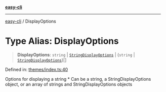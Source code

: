 [**easy-cli**](../README.md)

***

[easy-cli](../globals.md) / DisplayOptions

# Type Alias: DisplayOptions

> **DisplayOptions**: `string` \| [`StringDisplayOptions`](../interfaces/StringDisplayOptions.md) \| (`string` \| [`StringDisplayOptions`](../interfaces/StringDisplayOptions.md))[]

Defined in: [themes/index.ts:40](https://github.com/patrickeaton/easy-cli/blob/74d97c3fa8c354b7b3193533a1494ff778ae7a99/src/themes/index.ts#L40)

Options for displaying a string
 *
Can be a string, a StringDisplayOptions object, or an array of strings and StringDisplayOptions objects
